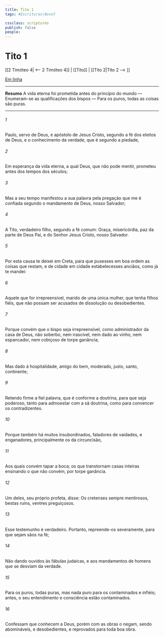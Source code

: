 ```yaml
---
title: Tito 1
tags: #Escrituras\NovoT

cssclass: scriptures
publish: false
people:
---
```


# Tito 1
[[2 Timóteo 4| <-- 2 Timóteo 4]] | [[Tito]] | [[Tito 2|Tito 2 --> ]]

[Em linha](https://churchofjesuschrist.org/study/scriptures/nt/titus/1?lang=por)

---
__Resumo__
A vida eterna foi prometida antes do princípio do mundo — Enumeram-se as qualificações dos bispos — Para os puros, todas as coisas são puras.

---
###### 1 
Paulo, servo de Deus, e apóstolo de Jesus Cristo, segundo a fé dos eleitos de Deus, e o conhecimento da verdade, que é segundo a piedade,

###### 2 
Em esperança da vida eterna, a qual Deus, que não pode mentir, prometeu antes dos tempos dos séculos;

###### 3 
Mas a seu tempo manifestou a sua palavra pela pregação que me é confiada segundo o mandamento de Deus, nosso Salvador;

###### 4 
A Tito, verdadeiro filho, segundo a fé comum: Graça, misericórdia,  paz da parte de Deus Pai, e do Senhor Jesus Cristo, nosso Salvador.

###### 5 
Por esta causa te deixei em Creta, para que pusesses em boa ordem as coisas que  restam, e de cidade em cidade estabelecesses anciãos, como já te mandei:

###### 6 
Aquele que for irrepreensível, marido de uma única mulher, que tenha filhos fiéis, que não possam ser acusados de dissolução ou desobedientes.

###### 7 
Porque convém que o bispo seja irrepreensível, como administrador da casa de Deus, não soberbo, nem irascível, nem dado ao vinho, nem espancador, nem cobiçoso de torpe ganância;

###### 8 
Mas dado à hospitalidade, amigo do bem, moderado, justo, santo, continente;

###### 9 
Retendo firme a fiel palavra, que é conforme a doutrina, para que seja poderoso, tanto para admoestar com a sã doutrina, como para convencer os contradizentes.

###### 10 
Porque também há muitos insubordinados, faladores de vaidades, e enganadores, principalmente os da circuncisão,

###### 11 
Aos quais convém tapar a boca; os que transtornam casas inteiras ensinando o que não convém, por torpe ganância.

###### 12 
Um deles, seu próprio profeta, disse: Os cretenses  sempre mentirosos, bestas ruins, ventres preguiçosos.

###### 13 
Esse testemunho é verdadeiro. Portanto, repreende-os severamente, para que sejam sãos na fé;

###### 14 
Não dando ouvidos às fábulas judaicas, e aos mandamentos de homens que se desviam da verdade.

###### 15 
Para os puros, todas  puras, mas nada  puro para os contaminados e infiéis; antes, o seu entendimento e consciência estão contaminados.

###### 16 
Confessam que conhecem a Deus, porém com as obras o negam, sendo abomináveis, e desobedientes, e reprovados para toda boa obra.

